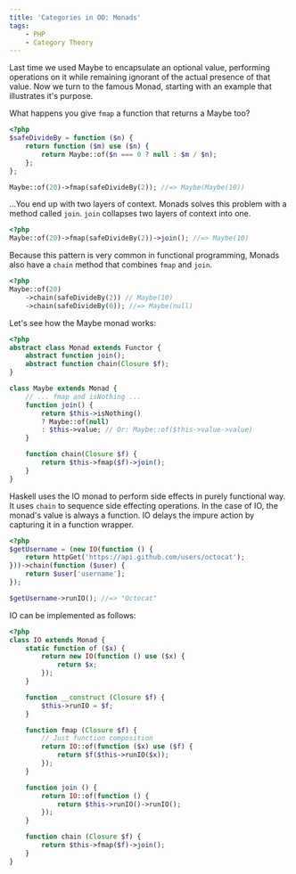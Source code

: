 ```yaml
---
title: 'Categories in OO: Monads'
tags:
    - PHP
    - Category Theory
---
```


Last time we used Maybe to encapsulate an optional value, performing operations on it while remaining ignorant of the actual presence of that value. Now we turn to the famous Monad, starting with an example that illustrates it's purpose.

<!-- more -->

What happens you give `fmap` a function that returns a Maybe too?

```php
<?php
$safeDivideBy = function ($n) {
    return function ($m) use ($n) {
        return Maybe::of($n === 0 ? null : $m / $n);
    };
};

Maybe::of(20)->fmap(safeDivideBy(2)); //=> Maybe(Maybe(10))
```
...You end up with two layers of context.
Monads solves this problem with a method called `join`.
`join` collapses two layers of context into one.

```php
<?php
Maybe::of(20)->fmap(safeDivideBy(2))->join(); //=> Maybe(10)
```

Because this pattern is very common in functional programming,
Monads also have a `chain` method that combines `fmap` and `join`.

```php
<?php
Maybe::of(20)
    ->chain(safeDivideBy(2)) // Maybe(10)
    ->chain(safeDivideBy(0)); //=> Maybe(null)
```

Let's see how the Maybe monad works:

```php
<?php
abstract class Monad extends Functor {
    abstract function join();
    abstract function chain(Closure $f);
}

class Maybe extends Monad {
    // ... fmap and isNothing ...
    function join() {
        return $this->isNothing()
        ? Maybe::of(null)
        : $this->value; // Or: Maybe::of($this->value->value)
    }

    function chain(Closure $f) {
        return $this->fmap($f)->join();
    }
}
```

Haskell uses the IO monad to perform side effects in purely functional way. It uses `chain` to sequence side effecting operations. In the case of IO, the monad's value is always a function. IO delays the impure action by capturing it in a function wrapper.

```php
<?php
$getUsername = (new IO(function () {
    return httpGet('https://api.github.com/users/octocat');
}))->chain(function ($user) {
    return $user['username'];
});

$getUsername->runIO(); //=> "Octocat"
```

IO can be implemented as follows:

```php
<?php
class IO extends Monad {
    static function of ($x) {
        return new IO(function () use ($x) {
            return $x;
        });
    }

    function __construct (Closure $f) {
        $this->runIO = $f;
    }

    function fmap (Closure $f) {
        // Just function composition
        return IO::of(function ($x) use ($f) {
            return $f($this->runIO($x));
        });
    }

    function join () {
        return IO::of(function () {
            return $this->runIO()->runIO();
        });
    }

    function chain (Closure $f) {
        return $this->fmap($f)->join();
    }
}

```

<!--Stay tuned for the next post in this series: Applicative Functors.-->
